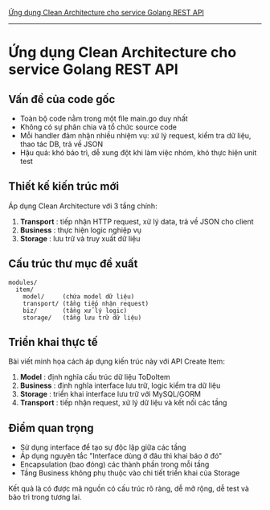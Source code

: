 [Ứng dụng Clean Architecture cho service Golang REST API](https://200lab.io/blog/ung-dung-clean-architecture-service-golang-rest-api)

---

# Ứng dụng Clean Architecture cho service Golang REST API

## Vấn đề của code gốc

- Toàn bộ code nằm trong một file main.go duy nhất
- Không có sự phân chia và tổ chức source code
- Mỗi handler đảm nhận nhiều nhiệm vụ: xử lý request, kiểm tra dữ liệu, thao tác DB, trả về JSON
- Hậu quả: khó bảo trì, dễ xung đột khi làm việc nhóm, khó thực hiện unit test

## Thiết kế kiến trúc mới

Áp dụng Clean Architecture với 3 tầng chính:

1. **Transport** : tiếp nhận HTTP request, xử lý data, trả về JSON cho client
2. **Business** : thực hiện logic nghiệp vụ
3. **Storage** : lưu trữ và truy xuất dữ liệu

## Cấu trúc thư mục đề xuất

```
modules/
  item/
    model/     (chứa model dữ liệu)
    transport/ (tầng tiếp nhận request)
    biz/       (tầng xử lý logic)
    storage/   (tầng lưu trữ dữ liệu)
```

## Triển khai thực tế

Bài viết minh họa cách áp dụng kiến trúc này với API Create Item:

1. **Model** : định nghĩa cấu trúc dữ liệu ToDoItem
2. **Business** : định nghĩa interface lưu trữ, logic kiểm tra dữ liệu
3. **Storage** : triển khai interface lưu trữ với MySQL/GORM
4. **Transport** : tiếp nhận request, xử lý dữ liệu và kết nối các tầng

## Điểm quan trọng

- Sử dụng interface để tạo sự độc lập giữa các tầng
- Áp dụng nguyên tắc "Interface dùng ở đâu thì khai báo ở đó"
- Encapsulation (bao đóng) các thành phần trong mỗi tầng
- Tầng Business không phụ thuộc vào chi tiết triển khai của Storage

Kết quả là có được mã nguồn có cấu trúc rõ ràng, dễ mở rộng, dễ test và bảo trì trong tương lai.
